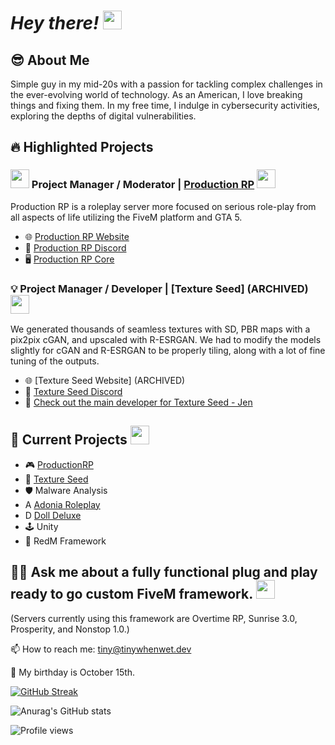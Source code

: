 # ____***Hey there! <img src="https://media.giphy.com/media/hvRJCLFzcasrR4ia7z/giphy.gif" width="30px"/>***____

## 😎 **About Me**
Simple guy in my mid-20s with a passion for tackling complex challenges in the ever-evolving world of technology. As an American, I love breaking things and fixing them. In my free time, I indulge in cybersecurity activities, exploring the depths of digital vulnerabilities.

## 🔥 **Highlighted Projects**

### <img src="https://www.productionrp.net/assets/img/Logo_Mini.png" width="30px"/> Project Manager / Moderator | [Production RP](https://productionrp.net/) <img src="https://www.productionrp.net/assets/img/Logo_Mini.png" width="30px"/>
Production RP is a roleplay server more focused on serious role-play from all aspects of life utilizing the FiveM platform and GTA 5.

- 🌐 [Production RP Website](https://productionrp.net/)
- 💬 [Production RP Discord](https://discord.gg/productionrp)
- 🖥️ [Production RP Core](https://core.productionrp.net)

### 💡 Project Manager / Developer | [Texture Seed] (ARCHIVED) <img src="https://media.giphy.com/media/pO6VirqF04cgEUVbzS/giphy.gif" width="30px"/>
We generated thousands of seamless textures with SD, PBR maps with a pix2pix cGAN, and upscaled with R-ESRGAN. We had to modify the models slightly for cGAN and R-ESRGAN to be properly tiling, along with a lot of fine tuning of the outputs.

- 🌐 [Texture Seed Website] (ARCHIVED)
- 💬 [Texture Seed Discord](https://discord.gg/7mEF9rjB4f)
- 🌟 [Check out the main developer for Texture Seed - Jen](https://github.com/JenMaki)

## 🎯 **Current Projects** <img src="https://media.giphy.com/media/du3J3cXyzhj75IOgvA/giphy.gif" width="30px"/>
- 🎮 [ProductionRP](https://www.productionrp.net/)
- 🎨 [Texture Seed](https://textureseed.com/)
- 🛡️ Malware Analysis
- A [Adonia Roleplay](https://discord.gg/adoniarp)
- D [Doll Deluxe](https://discord.gg/P8KqqcDWnh)
- 🕹️ Unity
- 🤠 RedM Framework

## 🤔💬 Ask me about a fully functional plug and play ready to go custom FiveM framework. <img src="https://media.giphy.com/media/3ohzdYJK1wAdPWVk88/giphy.gif" width="30px"/>
(Servers currently using this framework are Overtime RP, Sunrise 3.0, Prosperity, and Nonstop 1.0.)

📫 How to reach me: [tiny@tinywhenwet.dev](mailto:tiny@tinywhenwet.dev)

🎂 My birthday is October 15th.

[![GitHub Streak](https://streak-stats.demolab.com?user=tinywhenwet&theme=tokyonight_duo&hide_border=true&date_format=M%20j%5B%2C%20Y%5D)](https://git.io/streak-stats)

![Anurag's GitHub stats](https://github-readme-stats.vercel.app/api?username=TinyWhenWet&show_icons=true&theme=tokyonight)

![Profile views](https://gpvc.arturio.dev/tinywhenwet)
